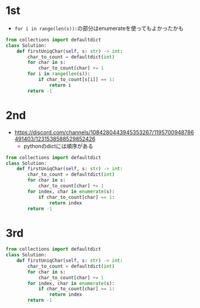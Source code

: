 # 1st
- `for i in range(len(s)):`の部分はenumerateを使ってもよかったかも
```py
from collections import defaultdict
class Solution:
    def firstUniqChar(self, s: str) -> int:
        char_to_count = defaultdict(int)
        for char in s:
            char_to_count[char] += 1
        for i in range(len(s)):
            if char_to_count[s[i]] == 1:
                return i
        return -1
```
# 2nd 
- https://discord.com/channels/1084280443945353267/1195700948786491403/1231538588529852426
  - pythonのdictには順序がある
```py
from collections import defaultdict
class Solution:
    def firstUniqChar(self, s: str) -> int:
        char_to_count = defaultdict(int)
        for char in s:
            char_to_count[char] += 1
        for index, char in enumerate(s):
            if char_to_count[char] == 1:
                return index
        return -1
```
# 3rd
```py
from collections import defaultdict
class Solution:
    def firstUniqChar(self, s: str) -> int:
        char_to_count = defaultdict(int)
        for char in s:
            char_to_count[char] += 1
        for index, char in enumerate(s):
            if char_to_count[char] == 1:
                return index
        return -1
```